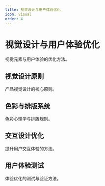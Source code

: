 ```yaml
---
title: 视觉设计与用户体验优化
icon: visual
order: 4
---
```


# 视觉设计与用户体验优化

视觉元素与用户体验的优化方法。

## 视觉设计原则

产品视觉设计的核心原则。

## 色彩与排版系统

色彩心理学与排版规则。

## 交互设计优化

提升用户交互体验的方法。

## 用户体验测试

体验优化的测试与验证方法。


